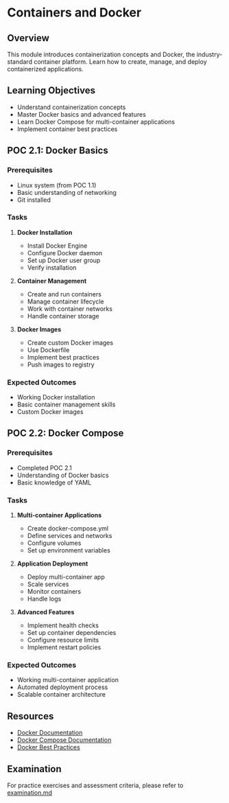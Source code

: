 # Containers and Docker

## Overview
This module introduces containerization concepts and Docker, the industry-standard container platform. Learn how to create, manage, and deploy containerized applications.

## Learning Objectives
- Understand containerization concepts
- Master Docker basics and advanced features
- Learn Docker Compose for multi-container applications
- Implement container best practices

## POC 2.1: Docker Basics

### Prerequisites
- Linux system (from POC 1.1)
- Basic understanding of networking
- Git installed

### Tasks
1. **Docker Installation**
   - Install Docker Engine
   - Configure Docker daemon
   - Set up Docker user group
   - Verify installation

2. **Container Management**
   - Create and run containers
   - Manage container lifecycle
   - Work with container networks
   - Handle container storage

3. **Docker Images**
   - Create custom Docker images
   - Use Dockerfile
   - Implement best practices
   - Push images to registry

### Expected Outcomes
- Working Docker installation
- Basic container management skills
- Custom Docker images

## POC 2.2: Docker Compose

### Prerequisites
- Completed POC 2.1
- Understanding of Docker basics
- Basic knowledge of YAML

### Tasks
1. **Multi-container Applications**
   - Create docker-compose.yml
   - Define services and networks
   - Configure volumes
   - Set up environment variables

2. **Application Deployment**
   - Deploy multi-container app
   - Scale services
   - Monitor containers
   - Handle logs

3. **Advanced Features**
   - Implement health checks
   - Set up container dependencies
   - Configure resource limits
   - Implement restart policies

### Expected Outcomes
- Working multi-container application
- Automated deployment process
- Scalable container architecture

## Resources
- [Docker Documentation](https://docs.docker.com/)
- [Docker Compose Documentation](https://docs.docker.com/compose/)
- [Docker Best Practices](https://docs.docker.com/develop/dev-best-practices/)

## Examination
For practice exercises and assessment criteria, please refer to [examination.md](examination.md) 